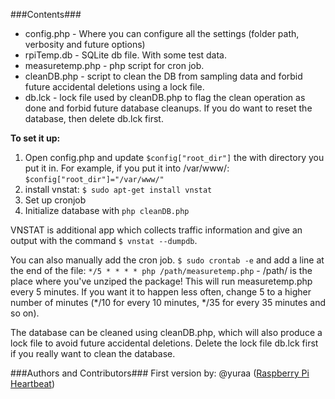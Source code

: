 ###Contents###

* config.php - Where you can configure all the settings (folder path, verbosity and future options)
* rpiTemp.db - SQLite db file. With some test data.
* measuretemp.php - php script for cron job.
* cleanDB.php - script to clean the DB from sampling data and forbid future accidental deletions using a lock file.
* db.lck - lock file used by cleanDB.php to flag the clean operation as done and forbid future database cleanups. If you do want to reset the database, then delete db.lck first.

**To set it up:**

1. Open config.php and update `$config["root_dir"]` the with directory you put it in. For example, if you put it into /var/www/: `$config["root_dir"]="/var/www/"`
2. install vnstat: `$ sudo apt-get install vnstat`
3. Set up cronjob
4. Initialize database with `php cleanDB.php`

VNSTAT is additional app which collects traffic information and give an output with the command `$ vnstat --dumpdb`.

You can also manually add the cron job. `$ sudo crontab -e` and add a line at the end of the file: 
`*/5 * * * * php /path/measuretemp.php` - /path/ is the place where you've
unziped the package! This will run measuretemp.php every 5 minutes. If you want
it to happen less often, change 5 to a higher number of minutes (*/10 for every
10 minutes, */35 for every 35 minutes and so on).

The database can be cleaned using cleanDB.php, which will also produce a lock
file to avoid future  accidental deletions. Delete the lock file db.lck first if you
really want to clean the database.

###Authors and Contributors###
First version by: @yuraa (<a href="http://yuraa.github.io/Raspberry-Pi-Heartbeat/" target="_blank">Raspberry Pi Heartbeat</a>)
